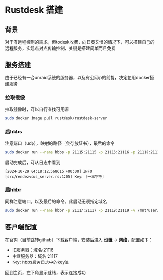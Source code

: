 # Rustdesk 搭建

## 背景

对于有远程控制的需求，但todesk收费，向日葵又慢的情况下，可以搭建自己的远程服务，实现点对点传输控制，关键是搭建简单而且免费

## 服务搭建

由于已经有一台unraid系统的服务器，以及有公网ip的前提，决定使用docker搭建服务

### 拉取镜像

拉取镜像时，可以自行查找可用源

```bash
sudo docker image pull rustdesk/rustdesk-server
```

### 启hbbs

注意端口（udp），映射的路径（会存放证书），最后的命令

```bash
sudo docker run --name hbbs -p 21115:21115 -p 21116:21116 -p 21116:21116/udp -p 21118:21118 -v /mnt/user/appdata/rustdesk:/root -td rustdesk/rustdesk-server hbbs -r [域名或公网IP]
```

启动完成后，可从日志中看到

```
[2024-10-29 04:18:12.568615 +00:00] INFO [src/rendezvous_server.rs:1205] Key: [一串字符]
```

### 启hbbr

同样注意端口，以及最后的命令。此启动无须指定域名

```bash
sudo docker run --name hbbr -p 21117:21117 -p 21119:21119 -v /mnt/user/appdata/rustdesk:/root -td rustdesk/rustdesk-server hbbr
```

## 客户端配置

在官网（目前跳转github）下载客户端，安装后进入 **设置** -> **网络**，配置如下：

- ID服务器：域名:21116
- 中继服务器：域名:21117
- Key: hbbs服务日志中的key值

回到主页，左下角显示就绪，表示连接成功